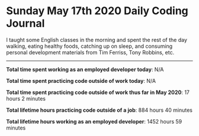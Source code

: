 # Sunday May 17th 2020 Daily Coding Journal

I taught some English classes in the morning and spent the rest of the day walking, eating healthy foods, catching up on sleep, and consuming personal development materials from Tim Ferriss, Tony Robbins, etc.

___
**Total time spent working as an employed developer today**: N/A

**Total time spent practicing code outside of work today**: N/A

**Total time spent practicing code outside of work thus far in May 2020**: 17 hours 2 minutes

**Total lifetime hours practicing code outside of a job**: 884 hours 40 minutes

**Total lifetime hours working as an employed developer**: 1452 hours 59 minutes